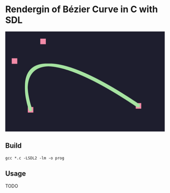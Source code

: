 # Rendergin of Bézier Curve in C with SDL

![Thumbnail](thumbnail.png)

## Build
```console
gcc *.c -LSDL2 -lm -o prog
```

## Usage
TODO
